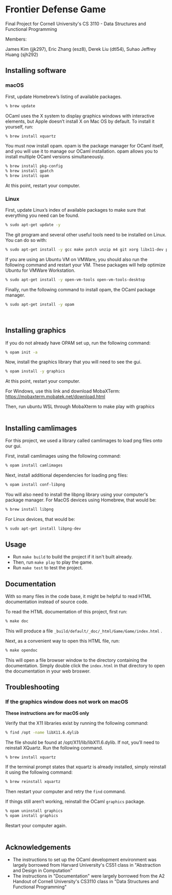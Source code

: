 # Frontier Defense Game
Final Project for Cornell University's CS 3110 - Data Structures and Functional Programming

Members:

James Kim (jjk297), Eric Zhang (esz8), Derek Liu (dtl54), Suhao Jeffrey Huang (sjh292)

## Installing software

### macOS
First, update Homebrew’s listing of available packages.
``` sh
% brew update
```
OCaml uses the X system to display graphics windows with interactive elements, but Apple doesn’t install X on Mac OS by default. To install it yourself, run:
``` sh
% brew install xquartz
```
You must now install opam. opam is the package manager for OCaml itself, and you will use it to manage our OCaml installation. opam allows you to install multiple OCaml versions simultaneously.
``` sh
% brew install pkg-config
% brew install gpatch
% brew install opam
```
At this point, restart your computer.

### Linux
First, update Linux’s index of available packages to make sure that everything you need can be found.
``` sh
% sudo apt-get update -y
```
The git program and several other useful tools need to be installed on Linux. You can do so with:
``` sh
% sudo apt-get install -y gcc make patch unzip m4 git xorg libx11-dev pkg-config
```
If you are using an Ubuntu VM on VMWare, you should also run the following command and restart your VM. These packages will help optimize Ubuntu for VMWare Workstation.
``` sh
% sudo apt-get install -y open-vm-tools open-vm-tools-desktop
```
Finally, run the following command to install opam, the OCaml package manager.
``` sh
% sudo apt-get install -y opam
```
</br>

## Installing graphics
If you do not already have OPAM set up, run the following command:
``` sh
% opam init -a
```
Now, install the graphics library that you will need to see the gui.
``` sh
% opam install -y graphics
```
At this point, restart your computer.

For Windows, use this link and download MobaXTerm: https://mobaxterm.mobatek.net/download.html

Then, run ubuntu WSL through MobaXterm to make play with graphics
</br>
</br>

## Installing camlimages
For this project, we used a library called camlimages to load png files onto our gui.

First, install camlimages using the following command:
``` sh
% opam install camlimages
```
Next, install additional dependencies for loading png files:
``` sh
% opam install conf-libpng
```
You will also need to install the libpng library using your computer's package manager.
For MacOS devices using Homebrew, that would be:
``` sh
% brew install libpng
```

For Linux devices, that would be:
```sh
% sudo apt-get install libpng-dev
```

## Usage
- Run `make build` to build the project if it isn't built already.
- Then, run `make play` to play the game.
- Run `make test` to test the project.

## Documentation
With so many files in the code base, it might be helpful to read HTML documentation instead of source code.  

To read the HTML documentation of this project, first run:
``` sh
% make doc
```
This will produce a file `_build/default/_doc/_html/Game/Game/index.html` .  

Next, as a convenient way to open this HTML file, run:
``` sh
% make opendoc
```
This will open a file browser window to the directory containing the documentation. 
Simply double click the `index.html` in that directory to open the documentation in your web broswer.

## Troubleshooting

### If the graphics window does not work on macOS

**These instructions are for macOS only**

Verify that the X11 libraries exist by running the following command:
``` sh
% find /opt -name libX11.6.dylib
```
The file should be found at /opt/X11/lib/libX11.6.dylib. If not, you’ll need to reinstall XQuartz. Run the following command.
``` sh
% brew install xquartz
```
If the terminal prompt states that xquartz is already installed, simply reinstall it using the following command:
``` sh
% brew reinstall xquartz
```
Then restart your computer and retry the `find` command.

If things still aren’t working, reinstall the OCaml `graphics` package.
``` sh
% opam uninstall graphics
% opam install graphics
```
Restart your computer again.
</br>
</br>

## Acknowledgements
- The instructions to set up the OCaml development environment was largely borrowed from Harvard University's CS51 class in "Abstraction and Design in Computation"
- The instructions in "Documentation" were largely borrowed from the A2 Handout of Cornell University's CS3110 class in "Data Structures and Functional Programming"
